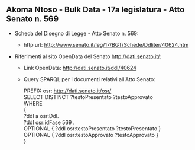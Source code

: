 ## Akoma Ntoso - Bulk Data - 17a legislatura - Atto Senato n. 569 ##

* Scheda del Disegno di Legge - Atto Senato n. 569:
	* http url: http://www.senato.it/leg/17/BGT/Schede/Ddliter/40624.htm

* Riferimenti al sito OpenData del Senato http://dati.senato.it/:
	* Link OpenData: http://dati.senato.it/ddl/40624
	* Query SPARQL per i documenti relativi all'Atto Senato:

        PREFIX osr: <http://dati.senato.it/osr/>  
		SELECT DISTINCT ?testoPresentato ?testoApprovato  
		WHERE  
		{  
		    ?ddl a osr:Ddl.  
		    ?ddl osr:idFase 569 .  
		    OPTIONAL { ?ddl osr:testoPresentato ?testoPresentato }  
		    OPTIONAL { ?ddl osr:testoApprovato ?testoApprovato }  
		}
		